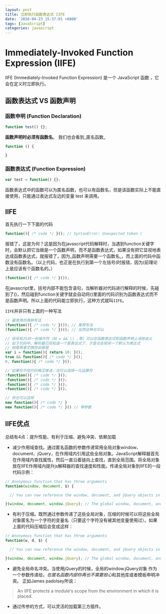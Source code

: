 ```yaml
---
layout: post
title: 立即执行函数表达式 IIFE
date: '2016-04-23 15:37:01 +0800'
tags: [JavaScript]
categories: javascript
---
```


# Immediately-Invoked Function Expression (IIFE)

IIFE (Immediately-Invoked Function Expression) 是一个 JavaScript 函数 ，它会在定义时立即执行。

## 函数表达式 VS 函数声明

### 函数申明 (Function Declaration)

```javascript
function test() {};
```

**函数声明时必须有函数名**。 我们也会看到_匿名函数_

```javascript
function () {

}
```

### 函数表达式 (Function Expression)

```javascript
var test = function() {};
```

函数表达式中的函数可以为匿名函数，也可以有函数名，但是该函数实际上不能直接使用，只能通过表达式左边的变量 test 来调用。

## IIFE

首先执行一下下面的代码

```javascript
function(){ /* code */ }(); // SyntaxError: Unexpected token (
```

报错了，这是为何？这是因为在javascript代码解释时，当遇到function关键字时，会默认把它当做是一个函数声明，而不是函数表达式，如果没有把它显视地表达成函数表达式，就报错了，因为_函数声明需要一个函数名_，而上面的代码中函数没有函数名。（以上代码，也正是在执行到第一个左括号(时报错，因为(前理论上是应该有个函数名的。）

```javascript
(function(){ /* code */ }());
```

在javascript里，括号内部不能包含语句，当解析器对代码进行解释的时候，先碰到了()，然后碰到function关键字就会自动将()里面的代码识别为函数表达式而不是函数声明。所以上面的代码能立即执行，这种方式就叫`IIFE`。

`IIFE`并非只有上面的一种写法

```javascript
// 最常用的两种写法
(function(){ /* code */ }()); // 推荐写法
(function(){ /* code */ })(); // 当然这种也可以

// 括号和JS的一些操作符（如 = && || ,等）可以在函数表达式和函数声明上消除歧义
// 如下代码中，解析器已经知道一个是表达式了，于是也会把另一个默认为表达式
// 但是两者交换则会报错
var i = function(){ return 10; }();
true && function(){ /* code */ }();
0, function(){ /* code */ }();

// 如果你不怕代码晦涩难读，也可以选择一元运算符
!function(){ /* code */ }();
~function(){ /* code */ }();
-function(){ /* code */ }();
+function(){ /* code */ }();

// 你也可以这样
new function(){ /* code */ }
new function(){ /* code */ }() // 带参数
```

## IIFE优点

总结有4点：提升性能、有利于压缩、避免冲突、依赖加载

- 减少作用域查找。通过匿名函数的参数传递常用全局对象window、document、jQuery，在作用域内引用这些全局对象。JavaScript解释器首先在作用域内查找属性，然后一直沿着链向上查找，直到全局范围。将全局对象放在IIFE作用域内提升js解释器的查找速度和性能。传递全局对象到IIFE的一段代码示例：

```javascript
// Anonymous function that has three arguments
function(window, document, $) {

  // You can now reference the window, document, and jQuery objects in a local scope

}(window, document, window.jQuery); // The global window, document, and jQuery objects are passed into the anonymous function
```

- 有利于压缩。既然通过参数传递了这些全局对象，压缩的时候可以将这些全局对象匿名为一个字符的变量名（只要这个字符没有被其他变量使用过）。如果上面的代码压缩后会变成这样：

```javascript
// Anonymous function that has three arguments
function(w, d, $) {

  // You can now reference the window, document, and jQuery objects in a local scope

}(window, document, window.jQuery); // The global window, document, and jQuery objects are passed into the anonymous function
```

- 避免全局命名冲突。当使用jQuery的时候，全局的window.jQuery对象 作为一个参数传递给$，在匿名函数内部你再也不需要担心$和其他库或者模板申明冲突。 正如James padolsey所说：

> An IIFE protects a module's scope from the environment in which it is placed.

- 通过传参的方式，可以灵活的加载第三方插件。
